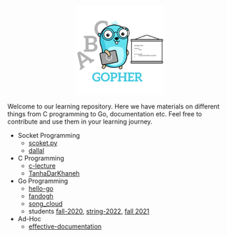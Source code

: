 <p align="center">
  <img height=200px src="https://github.com/cng-by-example/.github/raw/main/profile/img/banner.png"></img>
</p>

Welcome to our learning repository. Here we have materials on different things from C programming to Go, documentation etc. Feel free to contribute and use them in your learning journey.

- Socket Programming
  - [scoket.py](https://github.com/cng-by-example/socket.py)
  - [dallal](https://github.com/cng-by-example/dallal)
- C Programming
  - [c-lecture](https://github.com/cng-by-example/c-lecture)
  - [TanhaDarKhaneh](https://github.com/cng-by-example/TanhaDarKhaneh)
- Go Programming
  - [hello-go](https://github.com/cng-by-example/hello-go)
  - [fandogh](https://github.com/cng-by-example/fandogh)
  - [song_cloud](https://github.com/cng-by-example/song_cloud)
  - students [fall-2020](https://github.com/cng-by-example/students-fall-2020), [string-2022](https://github.com/cng-by-example/students-spring-2022), [fall 2021](https://github.com/cng-by-example/students-fall-2021)
- Ad-Hoc
  - [effective-documentation](https://github.com/cng-by-example/effective-documentation)
